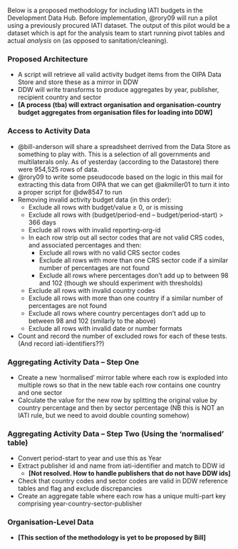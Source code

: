 Below is a proposed methodology for including IATI budgets in the Development Data Hub. Before implementation, @rory09 will run a pilot using a previously procured IATI dataset. The output of this pilot would be a dataset which is apt for the analysis team to start running pivot tables and actual _analysis_ on (as opposed to sanitation/cleaning).

###  Proposed Architecture

* A script will retrieve all valid activity budget items from the OIPA Data Store and store these as a mirror in DDW
* DDW will write transforms to produce aggregates by year, publisher, recipient country and sector
* __[A process (tba) will extract organisation and organisation-country budget aggregates from organisation files for loading into DDW]__
	
### Access to Activity Data

* @bill-anderson will share a spreadsheet derrived from the Data Store as something to play with. This is a selection of all governments and multilaterals only. As of yesterday (according to the Datastore) there were 954,525 rows of data.
* @rory09 to write some pseudocode based on the logic in this mail for extracting this data from OIPA that we can get @akmiller01 to turn it into a proper script for @dw8547 to run
* Removing invalid activity budget data (in this order):
  * Exclude all rows with budget/value ≥ 0, or is missing
  * Exclude all rows with (budget/period-end – budget/period-start) > 366 days
  * Exclude all rows with invalid reporting-org-id
  * In each row strip out all sector codes that are not valid CRS codes, and associated percentages and then:
    * Exclude all rows with no valid CRS sector codes
    * Exclude all rows with more than one CRS sector code if a similar number of percentages are not found
    * Exclude all rows where percentages don’t add up to between 98 and 102 (though we should experiment with thresholds)
  * Exclude all rows with invalid country codes
  * Exclude all rows with more than one country if a similar number of percentages are not found
  * Exclude all rows where country percentages don’t add up to between 98 and 102 (smilarly to the above)
  * Exclude all rows with invalid date or number formats
* Count and record the number of excluded rows for each of these tests. (And record iati-identifiers??)
	
### Aggregating Activity Data – Step One

* Create a new ‘normalised’ mirror table where each row is exploded into multiple rows so that in the new table each row contains one country and one sector
* Calculate the value for the new row by splitting the original value by country percentage and then by sector percentage (NB this is NOT an IATI rule, but we need to avoid double counting somehow)

### Aggregating Activity Data – Step Two (Using the ‘normalised’ table)

* Convert period-start to year and use this as Year
* Extract publisher id and name from iati-identifier and match to DDW id
  * __[Not resolved. How to handle publishers that do not have DDW ids]__
* Check that country codes and sector codes are valid in DDW reference tables and flag and exclude discrepancies
* Create an aggregate table where each row has a unique multi-part key comprising year-country-sector-publisher
	
### Organisation-Level Data

*  __[This section of the methodology is yet to be proposed by Bill]__
